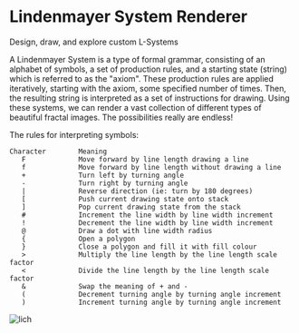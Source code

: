 # Lindenmayer System Renderer
Design, draw, and explore custom L-Systems

A Lindenmayer System is a type of formal grammar, consisting of an alphabet of symbols, a set of production rules, and a starting state (string) which is referred to as the "axiom". These production rules are applied iteratively, starting with the axiom, some specified number of times. Then, the resulting string is interpreted as a set of instructions for drawing. Using these systems, we can render a vast collection of different types of beautiful fractal images. The possibilities really are endless!

The rules for interpreting symbols:
```
Character        Meaning
   F	         Move forward by line length drawing a line
   f	         Move forward by line length without drawing a line
   +	         Turn left by turning angle
   -	         Turn right by turning angle
   |	         Reverse direction (ie: turn by 180 degrees)
   [	         Push current drawing state onto stack
   ]	         Pop current drawing state from the stack
   #	         Increment the line width by line width increment
   !	         Decrement the line width by line width increment
   @	         Draw a dot with line width radius
   {	         Open a polygon
   }	         Close a polygon and fill it with fill colour
   >	         Multiply the line length by the line length scale factor
   <	         Divide the line length by the line length scale factor
   &	         Swap the meaning of + and -
   (	         Decrement turning angle by turning angle increment
   )	         Increment turning angle by turning angle increment
```

![lich](https://user-images.githubusercontent.com/43645849/156948885-6cd1cdfc-ca72-489d-91c5-2089e2707d9f.png)
